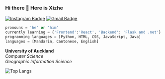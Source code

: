 ### Hi there 👋 Here is Xizhe

[![Instagram Badge](https://img.shields.io/badge/-raymond_lin_xi_zhe-purple?style=flat-square&logo=instagram&logoColor=white&link=https://www.instagram.com/raymond_lin_xi_zhe/)](https://www.instagram.com/raymond_lin_xi_zhe/)
[![Gmail Badge](https://img.shields.io/badge/-rayinnz1999@gmail.com-c14438?style=flat-square&logo=Gmail&logoColor=white&link=mailto:rayinnz1999@gmail.com)](mailto:rayinnz1999@gmail.com)

<!-- - 😄 Pronouns: 'he' || 'him';
- 🌱 I’m currently learning frontend development;
- 🔭 Languages: [Python, JS, HTML, CSS] -->

``` Python
pronouns = 'he' or 'him'
currently learning = {'Frontend':'React', 'Backend': 'Flask and .net'}
programming languages = [Python, HTML, CSS, JavaScript, Java]
languages = [Mandarin, Cantonese, English]
```

**University of Auckland** <br />
*Computer Science* <br />
*Geographic Information Science* <br />

![Top Langs](https://github-readme-stats.vercel.app/api/top-langs/?username=RaysLinn&hide=TeX,Jupyter%20Notebook&layout=compact&count_private=false&show_icons=true&theme=graywhite)

<!-- ![Visitor Badge](https://visitor-badge.laobi.icu/badge?page_id=RaysLinn.visitor-badge) -->
